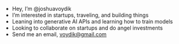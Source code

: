 - Hey, I’m @joshuavoydik
- I’m interested in startups, traveling, and building things
- Leaning into generative AI APIs and learning how to train models
- Looking to collaborate on startups and do angel investments
- Send me an email, voydik@gmail.com

<!---
joshuavoydik/joshuavoydik is a ✨ special ✨ repository because its `README.md` (this file) appears on your GitHub profile.
You can click the Preview link to take a look at your changes.
--->
